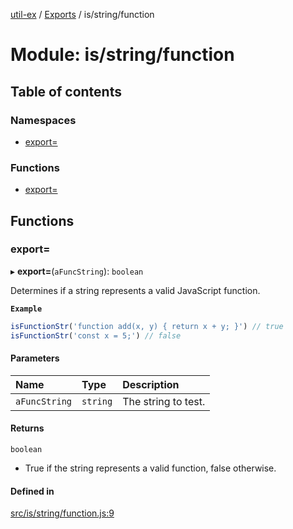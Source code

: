 [util-ex](../README.md) / [Exports](../modules.md) / is/string/function

# Module: is/string/function

## Table of contents

### Namespaces

- [export&#x3D;](is_string_function.export_.md)

### Functions

- [export&#x3D;](is_string_function.md#export&#x3D;)

## Functions

### export&#x3D;

▸ **export=**(`aFuncString`): `boolean`

Determines if a string represents a valid JavaScript function.

**`Example`**

```ts
isFunctionStr('function add(x, y) { return x + y; }') // true
isFunctionStr('const x = 5;') // false
```

#### Parameters

| Name | Type | Description |
| :------ | :------ | :------ |
| `aFuncString` | `string` | The string to test. |

#### Returns

`boolean`

- True if the string represents a valid function, false otherwise.

#### Defined in

[src/is/string/function.js:9](https://github.com/snowyu/util-ex.js/blob/10dfb41/src/is/string/function.js#L9)

